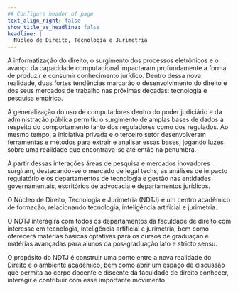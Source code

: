 ```yaml
---
## Configure header of page
text_align_right: false
show_title_as_headline: false
headline: |
  Núcleo de Direito, Tecnologia e Jurimetria
---
```


<!-- this is a subheadline -->
A informatização do direito, o surgimento dos processos eletrônicos e o avanço da capacidade computacional impactaram profundamente a forma de produzir e consumir conhecimento jurídico. Dentro dessa nova realidade, duas fortes tendências marcarão o desenvolvimento do direito e dos seus mercados de trabalho nas próximas décadas: tecnologia e pesquisa empírica.

A generalização do uso de computadores dentro do poder judiciário e da administração pública permitiu o surgimento de amplas bases de dados a respeito do comportamento tanto dos reguladores como dos regulados. Ao mesmo tempo, a iniciativa privada e o terceiro setor desenvolveram ferramentas e métodos para extrair e analisar essas bases, jogando luzes sobre uma realidade que encontrava-se até então na penumbra.

A partir dessas interações áreas de pesquisa e mercados inovadores surgiram, destacando-se o mercado de legal techs, as análises de impacto regulatório e os departamentos de tecnologia e gestão nas entidades governamentais, escritórios de advocacia e departamentos jurídicos. 

O Núcleo de Direito, Tecnologia e Jurimetria (NDTJ) é um centro acadêmico de formação, relacionando tecnologia, inteligência artificial e jurimetria.

O NDTJ interagirá com todos os departamentos da faculdade de direito com interesse em tecnologia, inteligência artificial e jurimetria, bem como oferecerá matérias básicas optativas para os cursos de graduação e matérias avançadas para alunos da pós-graduação lato e stricto sensu.

O propósito do NDTJ é construir uma ponte entre a nova realidade do Direito e o ambiente acadêmico, bem como abrir um espaço de discussão que permita ao corpo docente e discente da faculdade de direito conhecer, interagir e contribuir com esse importante movimento.
